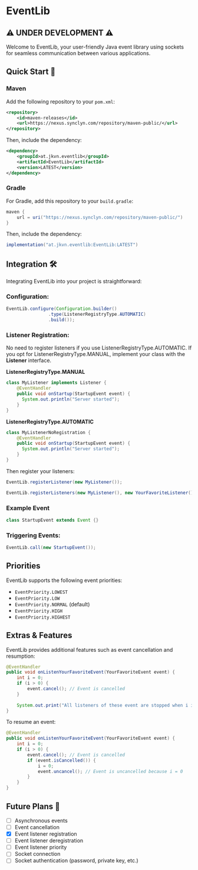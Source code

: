 # **EventLib**
## ⚠️ UNDER DEVELOPMENT ⚠️

Welcome to EventLib, your user-friendly Java event library using sockets for seamless communication between various applications.

## **Quick Start** 🚀

### Maven

Add the following repository to your `pom.xml`:

```xml
<repository>
    <id>maven-releases</id>
    <url>https://nexus.synclyn.com/repository/maven-public/</url>
</repository>
```

Then, include the dependency:

```xml
<dependency>
    <groupId>at.jkvn.eventlib</groupId>
    <artifactId>EventLib</artifactId>
    <version>LATEST</version>
</dependency>
```

### Gradle

For Gradle, add this repository to your `build.gradle`:

```groovy
maven {
    url = uri("https://nexus.synclyn.com/repository/maven-public/")
}
```

Then, include the dependency:

```groovy
implementation("at.jkvn.eventlib:EventLib:LATEST")
```

## Integration 🛠️

Integrating EventLib into your project is straightforward:

### Configuration:

```java
EventLib.configure(Configuration.builder()
                .type(ListenerRegistryType.AUTOMATIC)
                .build());
```

### Listener Registration:

No need to register listeners if you use ListenerRegistryType.AUTOMATIC.
If you opt for ListenerRegistryType.MANUAL, implement your class with the **Listener** interface.

**ListenerRegistryType.MANUAL**
```java
class MyListener implements Listener {
    @EventHandler
    public void onStartup(StartupEvent event) {
      System.out.println("Server started");
    }
}
```

**ListenerRegistryType.AUTOMATIC**
```java
class MyListenerNoRegistration {
    @EventHandler
    public void onStartup(StartupEvent event) {
      System.out.println("Server started");
    }
}
```

Then register your listeners:

```java
EventLib.registerListener(new MyListener());

EventLib.registerListeners(new MyListener(), new YourFavoriteListener());
```

### Example Event

```java
class StartupEvent extends Event {}
```

### Triggering Events:

```java
EventLib.call(new StartupEvent());
```

## Priorities

EventLib supports the following event priorities:

- `EventPriority.LOWEST`
- `EventPriority.LOW`
- `EventPriority.NORMAL` (default)
- `EventPriority.HIGH`
- `EventPriority.HIGHEST`

## Extras & Features

EventLib provides additional features such as event cancellation and resumption:

```java
@EventHandler
public void onListenYourFavoriteEvent(YourFavoriteEvent event) {
    int i = 0;
    if (i > 0) {
        event.cancel(); // Event is cancelled
    }
    
    System.out.print("All listeners of these event are stopped when i is bigger as 0");
}
```

To resume an event:

```java
@EventHandler
public void onListenYourFavoriteEvent(YourFavoriteEvent event) {
    int i = 0;
    if (i > 0) {
        event.cancel(); // Event is cancelled
        if (event.isCancelled()) {
            i = 0;
            event.uncancel(); // Event is uncancelled because i = 0
        }
    }
}
```

## Future Plans 🛌

- [ ] Asynchronous events
- [ ] Event cancellation
- [x] Event listener registration
- [ ] Event listener deregistration
- [ ] Event listener priority
- [ ] Socket connection
- [ ] Socket authentication (password, private key, etc.)